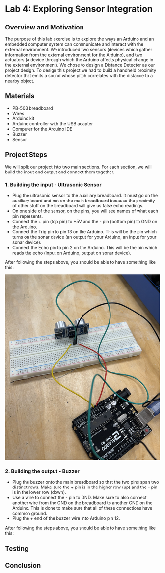 # Lab 4: Exploring Sensor Integration

## Overview and Motivation
The purpose of this lab exercise is to explore the ways an Arduino and an embedded computer system can communicate and interact with the external environment. We introduced two sensors (devices which gather information from the external environment for the Arduino), and two actuators (a device through which the Arduino affects physical change in the external environment). We chose to design a Distance Detector as our project design. To design this project we had to build a handheld proximity detector that emits a sound whose pitch correlates with the distance to a nearby object.


## Materials

- PB-503 breadboard
- Wires
- Arduino kit
- Arduino controller with the USB adapter
- Computer for the Arduino IDE
- Buzzer
- Sensor

## Project Steps

We will split our project into two main sections. For each section, we will build the input and output and connect them together.

### 1. Building the input - Ultrasonic Sensor
- Plug the ultrasonic sensor to the auxiliary breadboard. It must go on the auxiliary board and not on the main breadboard because the proximity of other stuff on the breadboard will give us false echo readings.
- On one side of the sensor, on the pins, you will see names of what each pin represents.
- Connect the + pin (top pin) to +5V and the - pin (bottom pin) to GND on the Arduino.
- Connect the Trig pin to pin 13 on the Arduino. This will be the pin which turns on the sonar device (an output for your Arduino, an input for your sonar device).
- Connect the Echo pin to pin 2 on the Arduino. This will be the pin which reads the echo (input on Arduino, output on sonar device).

After following the steps above, you should be able to have something like this:

<img src="https://github.com/mlcourses/lab-4-blog-post-harisiqbal10/blob/main/assets/sensor.png" alt="alt text" width="550"/> 

### 2. Building the output - Buzzer
- Plug the buzzer onto the main breadboard so that the two pins span two distinct rows. Make sure the + pin is in the higher row (up) and the - pin is in the lower row (down).
- Use a wire to connect the - pin to GND. Make sure to also connect another wire from the GND on the breadboard to another GND on the Arduino. This is done to make sure that all of these connections have common ground.
- Plug the + end of the buzzer wire into Arduino pin 12.

After following the steps above, you should be able to have something like this:



## Testing

## Conclusion




